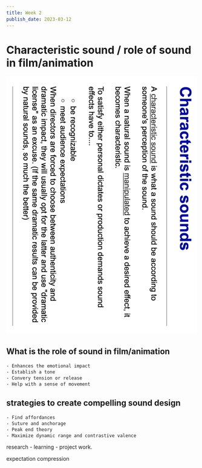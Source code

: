 ```yaml
---
title: Week 2
publish_date: 2023-03-12
---
```



# Characteristic sound / role of sound in film/animation #

![Photo N/A](./img/Charactersound.png)

## What is the role of sound in film/animation ##

    - Enhances the emotional impact
    - Establish a tone
    - Convery tension or release
    - Help with a sense of movement


## strategies to create compelling sound design ##

    - Find affordances
    - Suture and anchorage
    - Peak end theory
    - Maximize dynamic range and contrastive valence



research - learning - project work.


expectation compression 